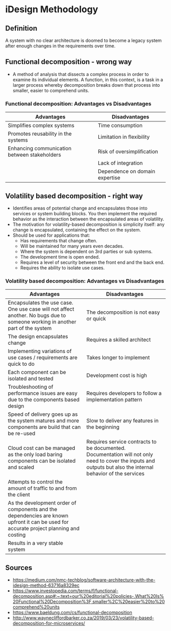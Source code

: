 # iDesign Methodology

## Definition

A system with no clear architecture is doomed to become a legacy system after enough changes in the requirements over time.

## Functional decomposition - wrong way

- A method of analysis that dissects a complex process in order to examine its individual elements. A function, in this context, is a task in a larger process whereby decomposition breaks down that process into smaller, easier to comprehend units.

### Functional decomposition: Advantages vs Disadvantages

| Advantages | Disadvantages |
| ---------- | ------------- |
| Simplifies complex systems | Time consumption |
| Promotes reusability in the systems | Limitation in flexibility |
| Enhancing communication between stakeholders | Risk of oversimplification |
| | Lack of integration |
| | Dependence on domain expertise |

## Volatility based decomposition - right way

- Identifies areas of potential change and encapsulates those into services or system building blocks. You then implement the required behavior as the interaction between the encapsulated areas of volatility.
- The motivation for volatility-based decomposition is simplicity itself: any change is encapsulated, containing the effect on the system.
- Should be used for applications that:
  - Has requirements that change often.
  - Will be maintained for many years even decades.
  - Where the system is dependent on 3rd parties or sub systems.
  - The development time is open ended.
  - Requires a level of security between the front end and the back end.
  - Requires the ability to isolate use cases.

### Volatility based decomposition: Advantages vs Disadvantages

| Advantages | Disadvantages |
| ---------- | ------------- |
| Encapsulates the use case. One use case will not affect another. No bugs due to someone working in another part of the system | The decomposition is not easy or quick |
| The design encapsulates change | Requires a skilled architect |
| Implementing variations of use cases / requirements are quick to do | Takes longer to implement |
| Each component can be isolated and tested | Development cost is high |
| Troubleshooting of performance issues are easy due to the components based design | Requires developers to follow a implementation pattern |
| Speed of delivery goes up as the system matures and more components are build that can be re-used | Slow to deliver any features in the beginning |
| Cloud cost can be managed as the only load baring components can be isolated and scaled | Requires service contracts to be documented. Documentation will not only need to cover the inputs and outputs but also the internal behavior of the services |
| Attempts to control the amount of traffic to and from the client | |
| As the development order of components and the dependencies are known upfront it can be used for accurate project planning and costing | |
| Results in a very stable system | |

## Sources

- <https://medium.com/nmc-techblog/software-architecture-with-the-idesign-method-63716a8329ec>
- <https://www.investopedia.com/terms/f/functional-decomposition.asp#:~:text=our%20editorial%20policies-,What%20Is%20Functional%20Decomposition%3F,smaller%2C%20easier%20to%20comprehend%20units>
- <https://www.baeldung.com/cs/functional-decomposition>
- <http://www.waynecliffordbarker.co.za/2019/03/23/volatility-based-decomposition-for-microservices/>
